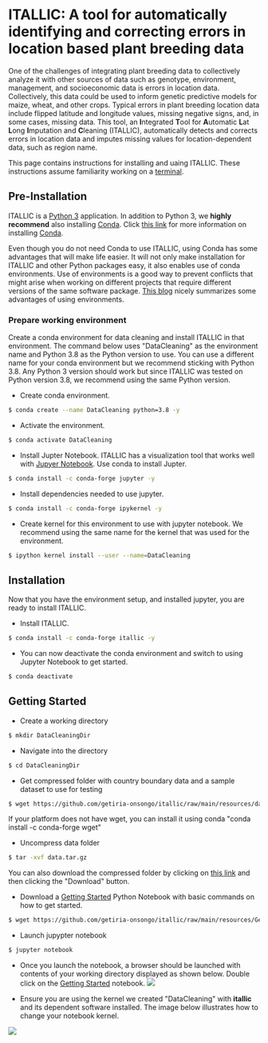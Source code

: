 # ITALLIC: A tool for automatically identifying and correcting errors in location based plant breeding data

One of the challenges of integrating plant breeding data to collectively analyze it with other sources of 
data such as genotype, environment, management, and socioeconomic data is errors in location data. Collectively, 
this data could be used to inform genetic predictive models for maize, wheat, and other crops. Typical errors in
plant breeding location data include flipped latitude and longitude values, missing negative signs, and, in some 
cases, missing data. This tool, an **I**ntegrated **T**ool for **A**utomatic **L**at **L**ong **I**mputation 
and **C**leaning (ITALLIC), automatically detects and corrects errors in location data and imputes missing values 
for location-dependent data, such as region name.    

This page contains instructions for installing and uaing ITALLIC. These instructions assume familiarity working on a [terminal](https://itconnect.uw.edu/learn/workshops/online-tutorials/web-publishing/what-is-a-terminal/). 

## Pre-Installation
ITALLIC is a [Python 3](https://www.python.org/downloads/) application. In addition to Python 3, we **highly recommend** also installing [Conda](https://docs.conda.io/en/latest/). Click [this link](https://docs.conda.io/projects/conda/en/latest/user-guide/install/) for more information on installing [Conda](https://docs.conda.io/en/latest/).

Even though you do not need Conda to use ITALLIC, using Conda has some advantages that will make life easier. It will not only make installation for ITALLIC and other Python packages easy, it also enables use of conda environments. Use of environments is a good way to prevent conflicts that might arise when working on different projects that require different versions of the same software package. [This blog](https://python-wrangler.com/how-and-why-you-should-use-conda-environments/) nicely summarizes some advantages of using environments.  


### Prepare working environment 

Create a conda environment for data cleaning and install ITALLIC in that environment. The command below uses "DataCleaning" as the environment name and Python 3.8 as the Python version to use. You can use a different name for your conda environment but we recommend sticking with Python 3.8. Any Python 3 version should work but since ITALLIC was tested on Python version 3.8, we recommend using the same Python version. 

* Create conda environment. 

```bash
$ conda create --name DataCleaning python=3.8 -y
```

* Activate the environment. 

```bash
$ conda activate DataCleaning
```

* Install Jupter Notebook. 
ITALLIC has a visualization tool that works well with [Jupyer Notebook](https://jupyter-notebook-beginner-guide.readthedocs.io/en/latest/what_is_jupyter.html). Use conda to install Jupter. 

```bash
$ conda install -c conda-forge jupyter -y
```

* Install dependencies needed to use jupyter. 

```bash
$ conda install -c conda-forge ipykernel -y
```

* Create kernel for this environment to use with jupyter notebook. We recommend using the same name for the kernel that was used for the environment. 

```bash
$ ipython kernel install --user --name=DataCleaning
```

## Installation
Now that you have the environment setup, and installed jupyter, you are ready to install ITALLIC. 

* Install ITALLIC. 

```bash
$ conda install -c conda-forge itallic -y
```

* You can now deactivate the conda environment and switch to using Jupyter Notebook to get started. 

```bash
$ conda deactivate
```

## Getting Started

* Create a working directory

```bash
$ mkdir DataCleaningDir
```

* Navigate into the directory

```bash
$ cd DataCleaningDir
```

* Get compressed folder with country boundary data and a sample dataset to use for testing

```bash
$ wget https://github.com/getiria-onsongo/itallic/raw/main/resources/data.tar.gz
```
If your platform does not have wget, you can install it using conda "conda install -c conda-forge wget"

* Uncompress data folder

```bash
$ tar -xvf data.tar.gz 
```
You can also download the compressed folder by clicking on [this link](https://github.com/getiria-onsongo/itallic/blob/main/resources/data.tar.gz) and then clicking the "Download" button. 

* Download a [Getting Started](https://github.com/getiria-onsongo/itallic/blob/main/resources/GettingStarted.ipynb) Python Notebook with basic commands on how to get started. 

```bash
$ wget https://github.com/getiria-onsongo/itallic/raw/main/resources/GettingStarted.ipynb
```

* Launch jupypter notebook

```bash
$ jupyter notebook
```

* Once you launch the notebook, a browser should be launched with contents of your working directory displayed as shown below. Double click on the [Getting Started](https://github.com/getiria-onsongo/itallic/blob/main/resources/GettingStarted.ipynb) notebook.
![](https://github.com/getiria-onsongo/itallic/blob/main/resources/JupyterNotebook.png)


* Ensure you are using the kernel we created "DataCleaning" with **itallic** and its dependent software installed. The image below illustrates how to change your notebook kernel. 

![](https://github.com/getiria-onsongo/itallic/blob/main/resources/kernel_update.png)

<!--
* Launch jupyter notebook to get started. 

```bash
$ jupyter notebook
```


ITALLICs is written in pure Python, but has several dependecies such as GeoPandas that can be challenging to install. 
Therefore, we recommend installing ITALLIC using the "**Easy Install**". For those with experience using pip, we also 
provide instruction for installing using pip. 

#### Easy Install
The best and easiest way to install ITALLIC is using conda and conda-forge channel: 

```bash
$ conda install -c conda-forge itallic
```

If you do not have conda install, you can install it [here](https://docs.conda.io/projects/conda/en/latest/user-guide/install/). 

#### Pip Install
-->

